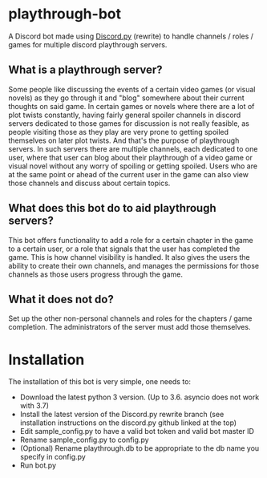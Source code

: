 # playthrough-bot
A Discord bot made using [Discord.py](https://github.com/Rapptz/discord.py/tree/rewrite) (rewrite) to handle channels / roles / games for multiple discord playthrough servers.

## What is a playthrough server?
Some people like discussing the events of a certain video games (or visual novels) as they go through it and "blog" somewhere about their current thoughts on said game. In certain games or novels where there are a lot of plot twists constantly, having fairly general spoiler channels in discord servers dedicated to those games for discussion is not really feasible, as people visiting those as they play are very prone to getting spoiled themselves on later plot twists.
And that's the purpose of playthrough servers. In such servers there are multiple channels, each dedicated to one user, where that user can blog about their playthrough of a video game or visual novel without any worry of spoiling or getting spoiled. Users who are at the same point or ahead of the current user in the game can also view those channels and discuss about certain topics.

## What does this bot do to aid playthrough servers?
This bot offers functionality to add a role for a certain chapter in the game to a certain user, or a role that signals that the user has completed the game. This is how channel visibility is handled. It also gives the users the ability to create their own channels, and manages the permissions for those channels as those users progress through the game.

## What it does not do?
Set up the other non-personal channels and roles for the chapters / game completion. The administrators of the server must add those themselves.

# Installation
The installation of this bot is very simple, one needs to:
* Download the latest python 3 version. (Up to 3.6. asyncio does not work with 3.7)
* Install the latest version of the Discord.py rewrite branch (see installation instructions on the discord.py github linked at the top)
* Edit sample_config.py to have a valid bot token and valid bot master ID
* Rename sample_config.py to config.py
* (Optional) Rename playthrough.db to be appropriate to the db name you specify in config.py
* Run bot.py
